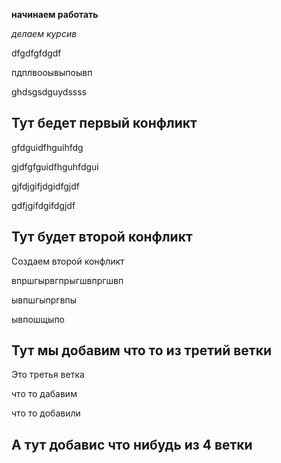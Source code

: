 **начинаем работать**

*делаем курсив*

dfgdfgfdgdf

пдплвооывыпоывп

ghdsgsdguydssss

## Тут бедет первый конфликт 

gfdguidfhguihfdg

gjdfgfguidfhguhfdgui

gjfdjgifjdgidfgjdf

gdfjgifdgifdgjdf
## Тут будет второй конфликт

Создаем второй конфликт 

впршгырвгпрыгшвпргшвп

ывпшгыпргвпы

ывпошщыпо
## Тут мы добавим что то из третий ветки

Это третья ветка 

что то дабавим

что то добавили 

## А тут добавис что нибудь из 4 ветки
